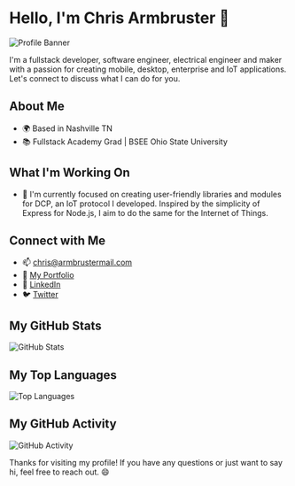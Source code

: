 # Hello, I'm Chris Armbruster 👋

![Profile Banner](https://your-banner-url.com/banner.png)

I'm a fullstack developer, software engineer, electrical engineer and maker with a passion for creating mobile, desktop, enterprise and IoT applications. Let's connect to discuss what I can do for you.

## About Me

- 🌍 Based in Nashville TN
- 📚 Fullstack Academy Grad | BSEE Ohio State University

## What I'm Working On

- 🔭 I'm currently focused on creating user-friendly libraries and modules for DCP, an IoT protocol I developed.  Inspired by the simplicity of Express for Node.js, I aim to do the same for the Internet of Things.

## Connect with Me

- 📫 chris@armbrustermail.com
- 🔗 [My Portfolio](https://portfolio.rev4labs.com)
- 🔗 [LinkedIn](https://www.linkedin.com/in/chrisallenarmbruster/)
- 🐦 [Twitter](https://twitter.com/@CAArmbruster/)

## My GitHub Stats

![GitHub Stats](https://github-readme-stats.vercel.app/api?username=chrisallenarmbruster&show_icons=true&count_private=true)

## My Top Languages

![Top Languages](https://github-readme-stats.vercel.app/api/top-langs/?username=your-username&layout=compact)

## My GitHub Activity

![GitHub Activity](https://activity-graph.herokuapp.com/graph?username=your-username&theme=github)

Thanks for visiting my profile! If you have any questions or just want to say hi, feel free to reach out. 😄
